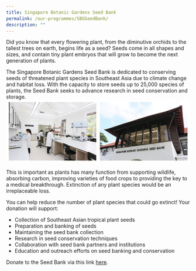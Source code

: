 ```yaml
---
title: Singapore Botanic Gardens Seed Bank
permalink: /our-programmes/SBGSeedBank/
description: ""
---
```

Did you know that every flowering plant, from the diminutive orchids to the tallest trees on earth, begins life as a seed? Seeds come in all shapes and sizes, and contain tiny plant embryos that will grow to become the next generation of plants.  
  
The Singapore Botanic Gardens Seed Bank is dedicated to conserving seeds of threatened plant species in Southeast Asia due to climate change and habitat loss. With the capacity to store seeds up to 25,000 species of plants, the Seed Bank seeks to advance research in seed conservation and storage.  
![](/images/Fundraiser%20programmes/Seed-Bank.jpeg)

This is important as plants has many function from supporting wildlife, absorbing carbon, improving varieties of food crops to providing the key to a medical breakthrough. Extinction of any plant species would be an irreplaceable loss.  
  
You can help reduce the number of plant species that could go extinct! 
Your donation will support:  
* Collection of Southeast Asian tropical plant seeds  
* Preparation and banking of seeds  
* Maintaining the seed bank collection  
* Research in seed conservation techniques  
* Collaboration with seed bank partners and institutions  
* Education and outreach efforts on seed banking and conservation

Donate to the Seed Bank via this link [here](https://www.giving.sg/garden-city-fund/seedbank2023).
